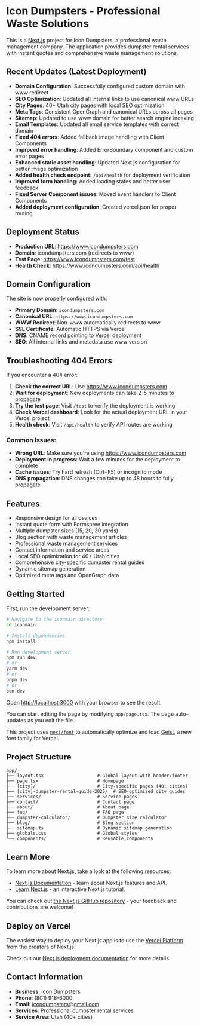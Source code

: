 # Icon Dumpsters - Professional Waste Solutions

This is a [Next.js](https://nextjs.org) project for Icon Dumpsters, a professional waste management company. The application provides dumpster rental services with instant quotes and comprehensive waste management solutions.

## Recent Updates (Latest Deployment)

- **Domain Configuration**: Successfully configured custom domain with www redirect
- **SEO Optimization**: Updated all internal links to use canonical www URLs
- **City Pages**: 40+ Utah city pages with local SEO optimization
- **Meta Tags**: Consistent OpenGraph and canonical URLs across all pages
- **Sitemap**: Updated to use www domain for better search engine indexing
- **Email Templates**: Updated all email service templates with correct domain
- **Fixed 404 errors**: Added fallback image handling with Client Components
- **Improved error handling**: Added ErrorBoundary component and custom error pages
- **Enhanced static asset handling**: Updated Next.js configuration for better image optimization
- **Added health check endpoint**: `/api/health` for deployment verification
- **Improved form handling**: Added loading states and better user feedback
- **Fixed Server Component issues**: Moved event handlers to Client Components
- **Added deployment configuration**: Created vercel.json for proper routing

## Deployment Status

- **Production URL**: https://www.icondumpsters.com
- **Domain**: icondumpsters.com (redirects to www)
- **Test Page**: https://www.icondumpsters.com/test
- **Health Check**: https://www.icondumpsters.com/api/health

## Domain Configuration

The site is now properly configured with:
- **Primary Domain**: `icondumpsters.com`
- **Canonical URL**: `https://www.icondumpsters.com`
- **WWW Redirect**: Non-www automatically redirects to www
- **SSL Certificate**: Automatic HTTPS via Vercel
- **DNS**: CNAME record pointing to Vercel deployment
- **SEO**: All internal links and metadata use www version

## Troubleshooting 404 Errors

If you encounter a 404 error:

1. **Check the correct URL**: Use https://www.icondumpsters.com
2. **Wait for deployment**: New deployments can take 2-5 minutes to propagate
3. **Try the test page**: Visit `/test` to verify the deployment is working
4. **Check Vercel dashboard**: Look for the actual deployment URL in your Vercel project
5. **Health check**: Visit `/api/health` to verify API routes are working

### Common Issues:
- **Wrong URL**: Make sure you're using https://www.icondumpsters.com
- **Deployment in progress**: Wait a few minutes for the deployment to complete
- **Cache issues**: Try hard refresh (Ctrl+F5) or incognito mode
- **DNS propagation**: DNS changes can take up to 48 hours to fully propagate

## Features

- Responsive design for all devices
- Instant quote form with Formspree integration
- Multiple dumpster sizes (15, 20, 30 yards)
- Blog section with waste management articles
- Professional waste management services
- Contact information and service areas
- Local SEO optimization for 40+ Utah cities
- Comprehensive city-specific dumpster rental guides
- Dynamic sitemap generation
- Optimized meta tags and OpenGraph data

## Getting Started

First, run the development server:

```bash
# Navigate to the iconmain directory
cd iconmain

# Install dependencies
npm install

# Run development server
npm run dev
# or
yarn dev
# or
pnpm dev
# or
bun dev
```

Open [http://localhost:3000](http://localhost:3000) with your browser to see the result.

You can start editing the page by modifying `app/page.tsx`. The page auto-updates as you edit the file.

This project uses [`next/font`](https://nextjs.org/docs/app/building-your-application/optimizing/fonts) to automatically optimize and load [Geist](https://vercel.com/font), a new font family for Vercel.

## Project Structure

```
app/
├── layout.tsx                    # Global layout with header/footer
├── page.tsx                      # Homepage
├── [city]/                       # City-specific pages (40+ cities)
├── [city]-dumpster-rental-guide-2025/  # SEO-optimized city guides
├── services/                     # Service pages
├── contact/                      # Contact page
├── about/                        # About page
├── faq/                          # FAQ page
├── dumpster-calculator/          # Dumpster size calculator
├── blog/                         # Blog section
├── sitemap.ts                    # Dynamic sitemap generation
├── globals.css                   # Global styles
└── components/                   # Reusable components
```

## Learn More

To learn more about Next.js, take a look at the following resources:

- [Next.js Documentation](https://nextjs.org/docs) - learn about Next.js features and API.
- [Learn Next.js](https://nextjs.org/learn) - an interactive Next.js tutorial.

You can check out [the Next.js GitHub repository](https://github.com/vercel/next.js) - your feedback and contributions are welcome!

## Deploy on Vercel

The easiest way to deploy your Next.js app is to use the [Vercel Platform](https://vercel.com/new?utm_medium=default-template&filter=next.js&utm_source=create-next-app&utm_campaign=create-next-app-readme) from the creators of Next.js.

Check out our [Next.js deployment documentation](https://nextjs.org/docs/app/building-your-application/deploying) for more details.

## Contact Information

- **Business**: Icon Dumpsters
- **Phone**: (801) 918-6000
- **Email**: icondumpsters@gmail.com
- **Services**: Professional dumpster rental services
- **Service Area**: Utah (40+ cities)
